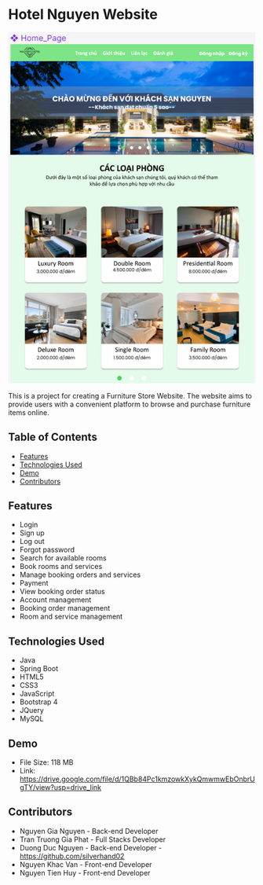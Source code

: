 # Hotel Nguyen Website

![Hotel Nguyen Website](readme-images/Description.png)

This is a project for creating a Furniture Store Website. The website aims to provide users with a convenient platform to browse and purchase furniture items online.

## Table of Contents
- [Features](#features)
- [Technologies Used](#technologies-used)
- [Demo](#demo)
- [Contributors](#contributors)

## Features
- Login
- Sign up
- Log out
- Forgot password
- Search for available rooms
- Book rooms and services
- Manage booking orders and services
- Payment
- View booking order status
- Account management
- Booking order management
- Room and service management

## Technologies Used
- Java
- Spring Boot
- HTML5
- CSS3
- JavaScript
- Bootstrap 4
- JQuery
- MySQL
## Demo
- File Size: 118 MB
- Link: https://drive.google.com/file/d/1QBb84Pc1kmzowkXykQmwmwEbOnbrUgTY/view?usp=drive_link

## Contributors
- Nguyen Gia Nguyen - Back-end Developer
- Tran Truong Gia Phat - Full Stacks Developer
- Duong Duc Nguyen - Back-end Developer - https://github.com/silverhand02
- Nguyen Khac Van - Front-end Developer
- Nguyen Tien Huy - Front-end Developer


